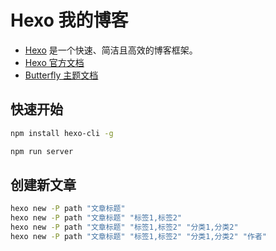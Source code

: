 # Hexo 我的博客

- [Hexo](https://hexo.io/) 是一个快速、简洁且高效的博客框架。
- [Hexo 官方文档](https://hexo.io/docs/)
- [Butterfly 主题文档](https://butterfly.js.org/posts/21cfbf15/)

## 快速开始

```sh
npm install hexo-cli -g

npm run server
```

## 创建新文章

```sh
hexo new -P path "文章标题"
hexo new -P path "文章标题" "标签1,标签2"
hexo new -P path "文章标题" "标签1,标签2" "分类1,分类2"
hexo new -P path "文章标题" "标签1,标签2" "分类1,分类2" "作者"
```
